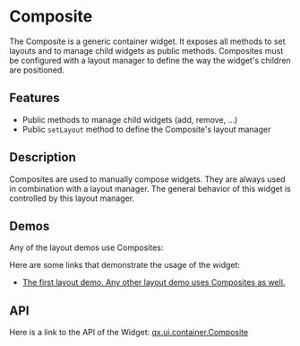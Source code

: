 Composite
=========

The Composite is a generic container widget. It exposes all methods to set layouts and to manage child widgets as public methods. Composites must be configured with a layout manager to define the way the widget's children are positioned.

Features
--------

-   Public methods to manage child widgets (add, remove, ...)
-   Public `setLayout` method to define the Composite's layout manager

Description
-----------

Composites are used to manually compose widgets. They are always used in combination with a layout manager. The general behavior of this widget is controlled by this layout manager.

Demos
-----

Any of the layout demos use Composites:

Here are some links that demonstrate the usage of the widget:

-   [The first layout demo. Any other layout demo uses Composites as well.](../../apps/demobrowser/#layout~Basic.html)

API
---

Here is a link to the API of the Widget:
[qx.ui.container.Composite](../../apps/apiviewer/index.html#qx.ui.container.Composite)
